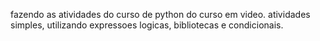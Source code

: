 fazendo as atividades do curso de python do curso em video.
atividades simples, utilizando expressoes logicas, bibliotecas e condicionais.
